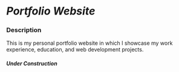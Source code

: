 # _Portfolio Website_ 

### Description
This is my personal portfolio website in which I showcase my work experience, education, and web development projects.

#### _Under Construction_
